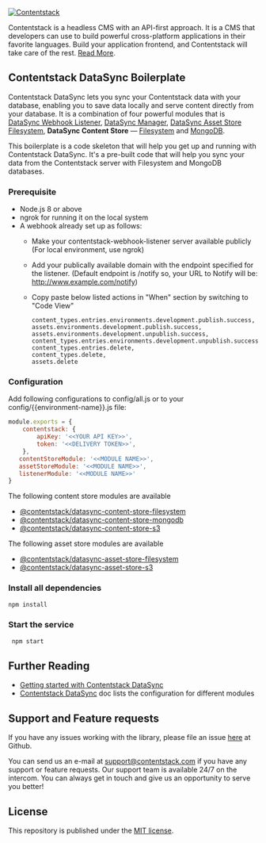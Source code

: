 [![Contentstack](https://www.contentstack.com/docs/static/images/contentstack.png)](https://www.contentstack.com/)

Contentstack is a headless CMS with an API-first approach. It is a CMS that developers can use to build powerful cross-platform applications in their favorite languages. Build your application frontend, and Contentstack will take care of the rest. [Read More](https://www.contentstack.com/). 

## Contentstack DataSync Boilerplate

Contentstack DataSync lets you sync your Contentstack data with your database, enabling you to save data locally and serve content directly from your database. It is a combination of four powerful modules that is [DataSync Webhook Listener](https://github.com/contentstack/webhook-listener), [DataSync Manager](https://github.com/contentstack/datasync-manager), [DataSync Asset Store Filesystem](https://github.com/contentstack/datasync-asset-store-filesystem), **DataSync Content Store** — [Filesystem](https://github.com/contentstack/datasync-content-store-filesystem) and [MongoDB](https://github.com/contentstack/datasync-content-store-mongodb).

This boilerplate is a code skeleton that will help you get up and running with Contentstack DataSync. It's a pre-built code that will help you sync your data from the Contentstack server with Filesystem and MongoDB databases.

### Prerequisite

- Node.js 8 or above
- ngrok for running it on the local system
- A webhook already set up as follows:
    - Make your contentstack-webhook-listener server available publicly (For local environment, use ngrok)
    - Add your publically available domain with the endpoint specified for the listener. (Default endpoint is /notify so, your URL to Notify will be: http://www.example.com/notify)
    - Copy paste below listed actions in "When" section by switching to "Code View"

        ```
        content_types.entries.environments.development.publish.success,
        assets.environments.development.publish.success,
        assets.environments.development.unpublish.success,
        content_types.entries.environments.development.unpublish.success,
        content_types.entries.delete,
        content_types.delete,
        assets.delete
        ```

### Configuration

Add following configurations to config/all.js or to your config/{{environment-name}}.js file:
```js
module.exports = {
    contentstack: {
        apiKey: '<<YOUR API KEY>>',
        token: '<<DELIVERY TOKEN>>',
    },
   contentStoreModule: '<<MODULE NAME>>',
   assetStoreModule: '<<MODULE NAME>>',
   listenerModule: '<<MODULE NAME>>'
}
```
The following content store modules are available
- [@contentstack/datasync-content-store-filesystem](https://github.com/contentstack/datasync-content-store-filesystem)
- [@contentstack/datasync-content-store-mongodb](https://github.com/contentstack/datasync-content-store-mongodb)
- [@contentstack/datasync-content-store-s3](https://github.com/contentstack/datasync-content-store-s3)

The following asset store modules are available
- [@contentstack/datasync-asset-store-filesystem](https://github.com/contentstack/datasync-asset-store-filesystem)
- [@contentstack/datasync-asset-store-s3](https://github.com/contentstack/datasync-asset-store-aws-s3)

### Install all dependencies
```cmd
npm install
```
### Start the service
```cmd
 npm start 
```

## Further Reading
- [Getting started with Contentstack DataSync](https://www.contentstack.com/docs/guide/synchronization/contentstack-datasync)
- [Contentstack DataSync](https://www.contentstack.com/docs/guide/synchronization/contentstack-datasync/configuration-files-for-contentstack-datasync) doc lists the configuration for different modules


## Support and Feature requests
If you have any issues working with the library, please file an issue [here](https://github.com/contentstack/datasync-boilerplate/issues) at Github.

You can send us an e-mail at support@contentstack.com if you have any support or feature requests. Our support team is available 24/7 on the intercom. You can always get in touch and give us an opportunity to serve you better!


## License
This repository is published under the [MIT license](LICENSE).